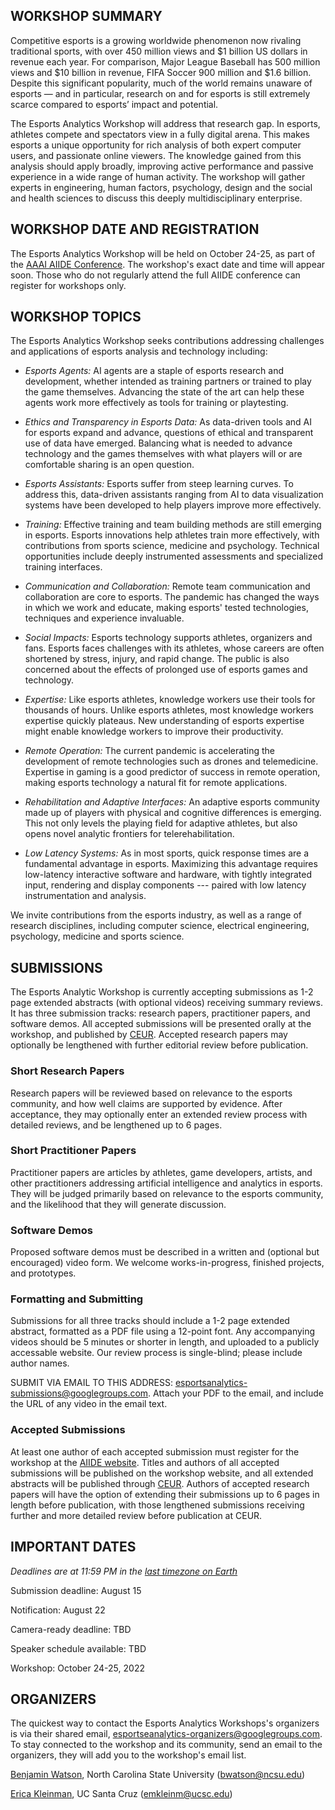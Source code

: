 <title></title> <!-- no page title from markdown -->

## WORKSHOP SUMMARY

Competitive esports is a growing worldwide phenomenon now rivaling traditional sports, with over 450 million views and $1 billion US dollars in revenue each year. For comparison, Major League Baseball has 500 million views and $10 billion in revenue, FIFA Soccer 900 million and $1.6 billion. Despite this significant popularity, much of the world remains unaware of esports — and in particular, research on and for esports is still extremely scarce compared to esports’ impact and potential.

The Esports Analytics Workshop will address that research gap. In esports, athletes compete and spectators view in a fully digital arena. This makes esports a unique opportunity for rich analysis of both expert computer users, and passionate online viewers. The knowledge gained from this analysis should apply broadly, improving active performance and passive experience in a wide range of human activity. The workshop will gather experts in engineering, human factors, psychology, design and the social and health sciences to discuss this deeply multidisciplinary enterprise.

## WORKSHOP DATE AND REGISTRATION

The Esports Analytics Workshop will be held on October 24-25, as part of the [AAAI AIIDE Conference](https://sites.google.com/view/aiide-2022/workshops). The workshop's exact date and time will appear soon. Those who do not regularly attend the full AIIDE conference can register for workshops only.


## WORKSHOP TOPICS

The Esports Analytics Workshop seeks contributions addressing challenges and applications of esports analysis and technology including: 

- _Esports Agents:_ AI agents are a staple of esports research and development, whether intended as training partners or trained to play the game themselves. Advancing the state of the art can help these agents work more effectively as tools for training or playtesting.

- _Ethics and Transparency in Esports Data:_ As data-driven tools and AI for esports expand and advance, questions of ethical and transparent use of data have emerged. Balancing what is needed to advance technology and the games themselves with what players will or are comfortable sharing is an open question.

- _Esports Assistants:_ Esports suffer from steep learning curves. To address this, data-driven assistants ranging from AI to data visualization systems have been developed to help players improve more effectively.

- _Training:_ Effective training and team building methods are still emerging in esports. Esports innovations help athletes train more effectively, with contributions from sports science, medicine and psychology. Technical opportunities include deeply instrumented assessments and specialized training interfaces.

- _Communication and Collaboration:_ Remote team communication and collaboration are core to esports. The pandemic has changed the ways in which we work and educate, making esports' tested technologies, techniques and experience invaluable.  

- _Social Impacts:_ Esports technology supports athletes, organizers and fans. Esports faces challenges with its athletes, whose careers are often shortened by stress, injury, and rapid change. The public is also concerned about the effects of prolonged use of esports games and technology.

- _Expertise:_ Like esports athletes, knowledge workers use their tools for thousands of hours. Unlike esports athletes, most knowledge workers expertise quickly plateaus. New understanding of esports expertise might enable knowledge workers to improve their productivity.

- _Remote Operation:_ The current pandemic is accelerating the development of remote technologies such as drones and telemedicine. Expertise in gaming is a good predictor of success in remote operation, making esports technology a natural fit for remote applications. 

- _Rehabilitation and Adaptive Interfaces:_ An adaptive esports community made up of players with physical and cognitive differences is emerging. This not only levels the playing field for adaptive athletes, but also opens novel analytic frontiers for telerehabilitation.

- _Low Latency Systems:_ As in most sports, quick response times are a fundamental advantage in esports. Maximizing this advantage requires low-latency interactive software and hardware, with tightly integrated input, rendering and display components --- paired with low latency instrumentation and analysis.

We invite contributions from the esports industry, as well as a range of research disciplines, including computer science, electrical engineering, psychology, medicine and sports science.

## SUBMISSIONS

The Esports Analytic Workshop is currently accepting submissions as 1-2 page extended abstracts (with optional videos) receiving summary reviews. It has three submission tracks: research papers, practitioner papers, and software demos. All accepted submissions will be presented orally at the workshop, and published by [CEUR](http://ceur-ws.org/). Accepted research papers may optionally be lengthened with further editorial review before publication.

### Short Research Papers

Research papers will be reviewed based on relevance to the esports community, and how well claims are supported by evidence. After acceptance, they may optionally enter an extended review process with detailed reviews, and be lengthened up to 6 pages. 

### Short Practitioner Papers

Practitioner papers are articles by athletes, game developers, artists, and other practitioners addressing artificial intelligence and analytics in esports. They will be judged primarily based on relevance to the esports community, and the likelihood that they will generate discussion.

### Software Demos

Proposed software demos must be described in a written and (optional but encouraged) video form. We welcome works-in-progress, finished projects, and prototypes.

### Formatting and Submitting

Submissions for all three tracks should include a 1-2 page extended abstract, formatted as a PDF file using a 12-point font. Any accompanying videos should be 5 minutes or shorter in length, and uploaded to a publicly accessable website. Our review process is single-blind; please include author names.

SUBMIT VIA EMAIL TO THIS ADDRESS: <esportsanalytics-submissions@googlegroups.com>. Attach your PDF to the email, and include the URL of any video in the email text.

### Accepted Submissions

At least one author of each accepted submission must register for the workshop at the [AIIDE website](https://sites.google.com/view/aiide-2022/registration). Titles and authors of all accepted submissions will be published on the workshop website, and all extended abstracts will be published through [CEUR](http://ceur-ws.org/). Authors of accepted research papers will have the option of extending their submissions up to 6 pages in length before publication, with those lengthened submissions receiving further and more detailed review before publication at CEUR. 

## IMPORTANT DATES

_Deadlines are at 11:59 PM in the [last timezone on Earth](https://www.google.com/search?q=time+in+baker+island)_

Submission deadline: August 15

Notification: August 22

Camera-ready deadline: TBD

Speaker schedule available: TBD

Workshop: October 24-25, 2022

## ORGANIZERS

The quickest way to contact the Esports Analytics Workshops's organizers is via their shared email, <esportseanalytics-organizers@googlegroups.com>. To stay connected to the workshop and its community, send an email to the organizers, they will add you to the workshop's email list.

[Benjamin Watson](https:/watson.csc.ncsu.edu), North Carolina State University (<bwatson@ncsu.edu>)

[Erica Kleinman](http://erimedia.us/), UC Santa Cruz (<emkleinm@ucsc.edu>)
